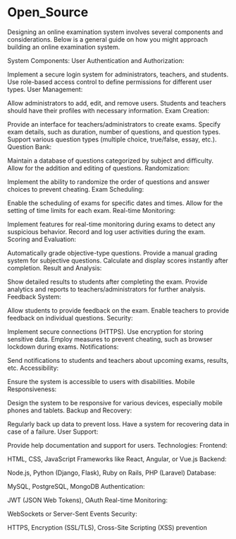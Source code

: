 # Open_Source
Designing an online examination system involves several components and considerations. Below is a general guide on how you might approach building an online examination system.

System Components:
User Authentication and Authorization:

Implement a secure login system for administrators, teachers, and students.
Use role-based access control to define permissions for different user types.
User Management:

Allow administrators to add, edit, and remove users.
Students and teachers should have their profiles with necessary information.
Exam Creation:

Provide an interface for teachers/administrators to create exams.
Specify exam details, such as duration, number of questions, and question types.
Support various question types (multiple choice, true/false, essay, etc.).
Question Bank:

Maintain a database of questions categorized by subject and difficulty.
Allow for the addition and editing of questions.
Randomization:

Implement the ability to randomize the order of questions and answer choices to prevent cheating.
Exam Scheduling:

Enable the scheduling of exams for specific dates and times.
Allow for the setting of time limits for each exam.
Real-time Monitoring:

Implement features for real-time monitoring during exams to detect any suspicious behavior.
Record and log user activities during the exam.
Scoring and Evaluation:

Automatically grade objective-type questions.
Provide a manual grading system for subjective questions.
Calculate and display scores instantly after completion.
Result and Analysis:

Show detailed results to students after completing the exam.
Provide analytics and reports to teachers/administrators for further analysis.
Feedback System:

Allow students to provide feedback on the exam.
Enable teachers to provide feedback on individual questions.
Security:

Implement secure connections (HTTPS).
Use encryption for storing sensitive data.
Employ measures to prevent cheating, such as browser lockdown during exams.
Notifications:

Send notifications to students and teachers about upcoming exams, results, etc.
Accessibility:

Ensure the system is accessible to users with disabilities.
Mobile Responsiveness:

Design the system to be responsive for various devices, especially mobile phones and tablets.
Backup and Recovery:

Regularly back up data to prevent loss.
Have a system for recovering data in case of a failure.
User Support:

Provide help documentation and support for users.
Technologies:
Frontend:

HTML, CSS, JavaScript
Frameworks like React, Angular, or Vue.js
Backend:

Node.js, Python (Django, Flask), Ruby on Rails, PHP (Laravel)
Database:

MySQL, PostgreSQL, MongoDB
Authentication:

JWT (JSON Web Tokens), OAuth
Real-time Monitoring:

WebSockets or Server-Sent Events
Security:

HTTPS, Encryption (SSL/TLS), Cross-Site Scripting (XSS) prevention





